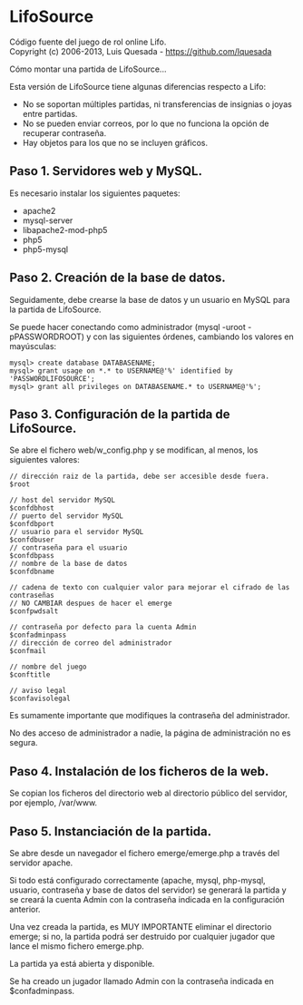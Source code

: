 LifoSource
==========

Código fuente del juego de rol online Lifo.  
Copyright (c) 2006-2013, Luis Quesada - https://github.com/lquesada

Cómo montar una partida de LifoSource...

Esta versión de LifoSource tiene algunas diferencias respecto a Lifo:
- No se soportan múltiples partidas, ni transferencias de insignias o joyas entre partidas.
- No se pueden enviar correos, por lo que no funciona la opción de recuperar contraseña.
- Hay objetos para los que no se incluyen gráficos.

Paso 1. Servidores web y MySQL.
-------------------------------

Es necesario instalar los siguientes paquetes:
- apache2
- mysql-server
- libapache2-mod-php5
- php5
- php5-mysql

Paso 2. Creación de la base de datos.
-------------------------------------

Seguidamente, debe crearse la base de datos y un usuario en MySQL para la partida de LifoSource.

Se puede hacer conectando como administrador (mysql -uroot -pPASSWORDROOT) y con las siguientes órdenes, cambiando los valores en mayúsculas:

    mysql> create database DATABASENAME;
    mysql> grant usage on *.* to USERNAME@'%' identified by 'PASSWORDLIFOSOURCE';
    mysql> grant all privileges on DATABASENAME.* to USERNAME@'%';

Paso 3. Configuración de la partida de LifoSource.
--------------------------------------------------

Se abre el fichero web/w_config.php y se modifican, al menos, los siguientes valores:

    // dirección raiz de la partida, debe ser accesible desde fuera.
    $root
    
    // host del servidor MySQL
    $confdbhost 
    // puerto del servidor MySQL
    $confdbport
    // usuario para el servidor MySQL
    $confdbuser
    // contraseña para el usuario
    $confdbpass
    // nombre de la base de datos
    $confdbname
    
    // cadena de texto con cualquier valor para mejorar el cifrado de las contraseñas
    // NO CAMBIAR despues de hacer el emerge
    $confpwdsalt
    
    // contraseña por defecto para la cuenta Admin
    $confadminpass
    // dirección de correo del administrador
    $confmail
    
    // nombre del juego
    $conftitle

    // aviso legal
    $confavisolegal

Es sumamente importante que modifiques la contraseña del administrador.

No des acceso de administrador a nadie, la página de administración no es segura.

Paso 4. Instalación de los ficheros de la web.
----------------------------------------------

Se copian los ficheros del directorio web al directorio público del servidor, por ejemplo, /var/www.

Paso 5. Instanciación de la partida.
------------------------------------

Se abre desde un navegador el fichero emerge/emerge.php a través del servidor apache.

Si todo está configurado correctamente (apache, mysql, php-mysql, usuario, contraseña y base de datos del servidor) se generará la partida y se creará la cuenta Admin con la contraseña indicada en la configuración anterior.

Una vez creada la partida, es MUY IMPORTANTE eliminar el directorio emerge; si no, la partida podrá ser destruido por cualquier jugador que lance el mismo fichero emerge.php.


La partida ya está abierta y disponible.

Se ha creado un jugador llamado Admin con la contraseña indicada en $confadminpass.
